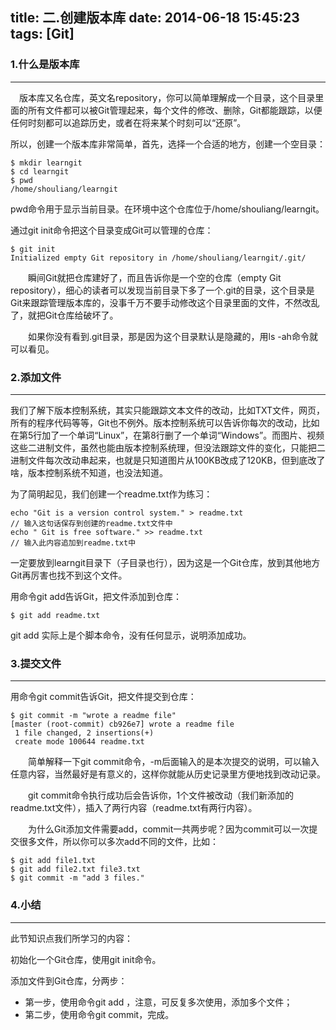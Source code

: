 title: 二.创建版本库
date: 2014-06-18 15:45:23
tags: [Git]
---

### 1.什么是版本库
---
　版本库又名仓库，英文名repository，你可以简单理解成一个目录，这个目录里面的所有文件都可以被Git管理起来，每个文件的修改、删除，Git都能跟踪，以便任何时刻都可以追踪历史，或者在将来某个时刻可以“还原”。

所以，创建一个版本库非常简单，首先，选择一个合适的地方，创建一个空目录：
```
$ mkdir learngit
$ cd learngit
$ pwd
/home/shouliang/learngit
```
pwd命令用于显示当前目录。在环境中这个仓库位于/home/shouliang/learngit。

通过git init命令把这个目录变成Git可以管理的仓库：
```
$ git init
Initialized empty Git repository in /home/shouliang/learngit/.git/
```
　　瞬间Git就把仓库建好了，而且告诉你是一个空的仓库（empty Git repository），细心的读者可以发现当前目录下多了一个.git的目录，这个目录是Git来跟踪管理版本库的，没事千万不要手动修改这个目录里面的文件，不然改乱了，就把Git仓库给破坏了。

　　如果你没有看到.git目录，那是因为这个目录默认是隐藏的，用ls -ah命令就可以看见。

### 2.添加文件
---
我们了解下版本控制系统，其实只能跟踪文本文件的改动，比如TXT文件，网页，所有的程序代码等等，Git也不例外。版本控制系统可以告诉你每次的改动，比如在第5行加了一个单词“Linux”，在第8行删了一个单词“Windows”。而图片、视频这些二进制文件，虽然也能由版本控制系统理，但没法跟踪文件的变化，只能把二进制文件每次改动串起来，也就是只知道图片从100KB改成了120KB，但到底改了啥，版本控制系统不知道，也没法知道。

为了简明起见，我们创建一个readme.txt作为练习：
```
echo "Git is a version control system." > readme.txt
// 输入这句话保存到创建的readme.txt文件中
echo " Git is free software." >> readme.txt
// 输入此内容追加到readme.txt中
```
一定要放到learngit目录下（子目录也行），因为这是一个Git仓库，放到其他地方Git再厉害也找不到这个文件。

用命令git add告诉Git，把文件添加到仓库：
```
$ git add readme.txt
```
git add 实际上是个脚本命令，没有任何显示，说明添加成功。

### 3.提交文件
---
用命令git commit告诉Git，把文件提交到仓库：
```
$ git commit -m "wrote a readme file"
[master (root-commit) cb926e7] wrote a readme file
 1 file changed, 2 insertions(+)
 create mode 100644 readme.txt
```
　　简单解释一下git commit命令，-m后面输入的是本次提交的说明，可以输入任意内容，当然最好是有意义的，这样你就能从历史记录里方便地找到改动记录。

　　git commit命令执行成功后会告诉你，1个文件被改动（我们新添加的readme.txt文件），插入了两行内容（readme.txt有两行内容）。

　　为什么Git添加文件需要add，commit一共两步呢？因为commit可以一次提交很多文件，所以你可以多次add不同的文件，比如：
```
$ git add file1.txt
$ git add file2.txt file3.txt
$ git commit -m "add 3 files."
```
### 4.小结
---
此节知识点我们所学习的内容：

初始化一个Git仓库，使用git init命令。

添加文件到Git仓库，分两步：

* 第一步，使用命令git add <file>，注意，可反复多次使用，添加多个文件；
* 第二步，使用命令git commit，完成。　　